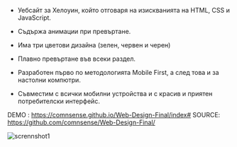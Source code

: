 - Уебсайт за Хелоуин, който отговаря на изискванията на HTML, CSS и JavaScript.

- Съдържа анимации при превъртане.

- Има три цветови дизайна (зелен, червен и черен)

- Плавно превъртане във всеки раздел.

- Разработен първо по методологията Mobile First, а след това и за настолни компютри.

- Съвместим с всички мобилни устройства и с красив и приятен потребителски интерфейс.



DEMO : https://comnsense.github.io/Web-Design-Final/index#
SOURCE: https://github.com/comnsense/Web-Design-Final/
 
![scrennshot1](https://github.com/comnsense/Web-Design-Final/assets/111774303/fb464e4c-a91f-4b3b-b03e-1b5a995c7482)
